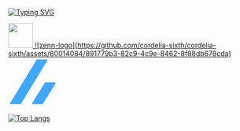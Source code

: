 <!-- Header -->
<p>
  <a href="https://git.io/typing-svg"><img src="https://readme-typing-svg.demolab.com?font=Fira+Code&weight=500&size=32&duration=1500&pause=2500&color=08273E&center=true&vCenter=true&random=false&width=436&height=100&lines=Hello!+I'm+cordelia!" alt="Typing SVG" /></a>
</p>

<!-- Social icons -->

<a href="#">
  <img width="50px" src="https://github.com/cordelia-sixth/cordelia-sixth/assets/80014084/891779b3-82c9-4c9e-8462-8f88db678cda"/>
![zenn-logo](https://github.com/cordelia-sixth/cordelia-sixth/assets/80014084/891779b3-82c9-4c9e-8462-8f88db678cda)<svg version="1.1" xmlns="http://www.w3.org/2000/svg" xmlns:xlink="http://www.w3.org/1999/xlink" x="0px" y="0px" viewBox="0 0 88.3 88.3" style="enable-background:new 0 0 88.3 88.3;" xml:space="preserve" height="100" width="100"><g fill="#3EA8FF">	<path class="st0" d="M3.9,83.3h17c0.9,0,1.7-0.5,2.2-1.2L69.9,5.2c0.6-1-0.1-2.2-1.3-2.2H52.5c-0.8,0-1.5,0.4-1.9,1.1L3.1,81.9   C2.8,82.5,3.2,83.3,3.9,83.3z" />	<path class="st0" d="M62.5,82.1l22.1-35.5c0.7-1.1-0.1-2.5-1.4-2.5h-16c-0.6,0-1.2,0.3-1.5,0.8L43,81.2c-0.6,0.9,0.1,2.1,1.2,2.1   h16.3C61.3,83.3,62.1,82.9,62.5,82.1z" /></g></svg>
</a>







<!--
## My skills
[![My Skills](https://skillicons.dev/icons?i=html,css,js,ts)](https://skillicons.dev)
-->

[![Top Langs](https://github-readme-stats.vercel.app/api/top-langs/?username=cordelia-sixth&hide=ruby,php)](https://github.com/cordelia-sixth/github-readme-stats)

<!--
**cordelia-sixth/cordelia-sixth** is a ✨ _special_ ✨ repository because its `README.md` (this file) appears on your GitHub profile.

Here are some ideas to get you started:

- 🔭 I’m currently working on ...
- 🌱 I’m currently learning ...
- 👯 I’m looking to collaborate on ...
- 🤔 I’m looking for help with ...
- 💬 Ask me about ...
- 📫 How to reach me: ...
- 😄 Pronouns: ...
- ⚡ Fun fact: ...
-->
